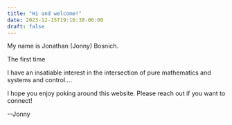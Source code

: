 ```yaml
---
title: "Hi and welcome!"
date: 2023-12-15T19:16:38-06:00
draft: false
---
```


My name is Jonathan (Jonny) Bosnich. 

The first time 

I have an insatiable interest in the intersection of pure mathematics and systems and control....

I hope you enjoy poking around this website. Please reach out if you want to connect!

--Jonny

